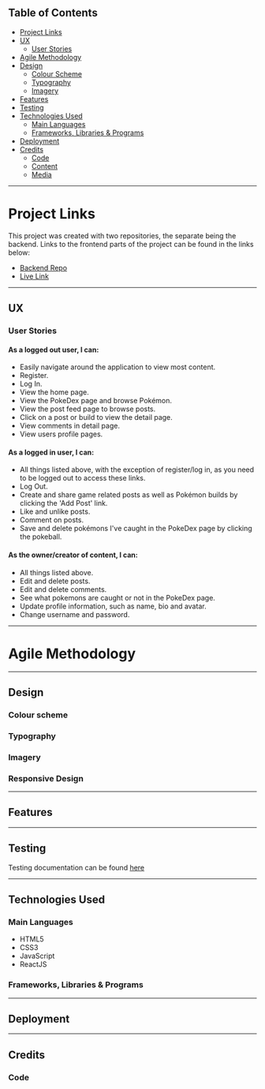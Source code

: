 ## Table of Contents

- [Project Links](#project-links)
- [UX](#ux)
  - [User Stories](#user-stories)
- [Agile Methodology](#agile-methodology)
- [Design](#design)
  - [Colour Scheme](#colour-scheme)
  - [Typography](#typography)
  - [Imagery](#imagery)
- [Features](#features)
- [Testing](#testing)
- [Technologies Used](#technologies-used)
  - [Main Languages](#main-languages)
  - [Frameworks, Libraries & Programs](#frameworks-libraries--programs)
- [Deployment](#deployment)
- [Credits](#credits)
  - [Code](#code)
  - [Content](#content)
  - [Media](#media)

---

# Project Links

This project was created with two repositories, the separate being the backend.
Links to the frontend parts of the project can be found in the links below:

- [Backend Repo](https://github.com/Stockman-Jr/project5-rest-api)
- [Live Link](https://pokeproject-api.herokuapp.com/)

---

## UX

### User Stories

#### **As a logged out user, I can:**

- Easily navigate around the application to view most content.
- Register.
- Log In.
- View the home page.
- View the PokeDex page and browse Pokémon.
- View the post feed page to browse posts.
- Click on a post or build to view the detail page.
- View comments in detail page.
- View users profile pages.

#### **As a logged in user, I can:**

- All things listed above, with the exception of register/log in, as you need to be logged out to access these links.
- Log Out.
- Create and share game related posts as well as Pokémon builds by clicking the 'Add Post' link.
- Like and unlike posts.
- Comment on posts.
- Save and delete pokémons I've caught in the PokeDex page by clicking the pokeball.

#### **As the owner/creator of content, I can:**

- All things listed above.
- Edit and delete posts.
- Edit and delete comments.
- See what pokemons are caught or not in the PokeDex page.
- Update profile information, such as name, bio and avatar.
- Change username and password.

---

# Agile Methodology

---

## Design

### Colour scheme

### Typography

### Imagery

### Responsive Design

---

## Features

--- 

## Testing
Testing documentation can be found [here]()

---

## Technologies Used

### Main Languages

- HTML5
- CSS3
- JavaScript
- ReactJS

### Frameworks, Libraries & Programs

---

## Deployment

---

## Credits

### Code